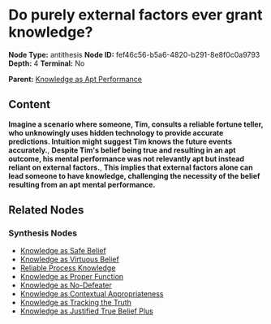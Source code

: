 # Do purely external factors ever grant knowledge?

**Node Type:** antithesis
**Node ID:** fef46c56-b5a6-4820-b291-8e8f0c0a9793
**Depth:** 4
**Terminal:** No

**Parent:** [Knowledge as Apt Performance](knowledge-as-apt-performance-synthesis-a51f7636-1847-46d9-b9e9-b9fa95a8597a.md)

## Content

**Imagine a scenario where someone, Tim, consults a reliable fortune teller, who unknowingly uses hidden technology to provide accurate predictions. Intuition might suggest Tim knows the future events accurately.**, **Despite Tim's belief being true and resulting in an apt outcome, his mental performance was not relevantly apt but instead reliant on external factors.**, **This implies that external factors alone can lead someone to have knowledge, challenging the necessity of the belief resulting from an apt mental performance.**

## Related Nodes

### Synthesis Nodes

- [Knowledge as Safe Belief](knowledge-as-safe-belief-synthesis-150c85bb-2329-4460-90e7-37ce5cb3a5c2.md)
- [Knowledge as Virtuous Belief](knowledge-as-virtuous-belief-synthesis-10fb58d1-015c-4502-a4f3-ecab6c72f9f1.md)
- [Reliable Process Knowledge](reliable-process-knowledge-synthesis-b1e28271-2279-425a-a475-c555604c3f7d.md)
- [Knowledge as Proper Function](knowledge-as-proper-function-synthesis-5cfc1437-d54c-4c5c-99d1-58101e6bf6ef.md)
- [Knowledge as No-Defeater](knowledge-as-no-defeater-synthesis-9e4cea8e-9760-4e0a-9154-eb4ac01ff58c.md)
- [Knowledge as Contextual Appropriateness](knowledge-as-contextual-appropriateness-synthesis-9a2bd8a0-1ae4-451f-8c9f-552855d534cd.md)
- [Knowledge as Tracking the Truth](knowledge-as-tracking-the-truth-synthesis-2f90002d-85dc-41e6-b8b8-bb8a9d683f44.md)
- [Knowledge as Justified True Belief Plus](knowledge-as-justified-true-belief-plus-synthesis-5a8a67b4-2f65-498d-b5c0-6c2a11d68a0f.md)
